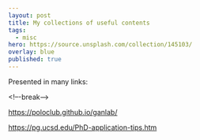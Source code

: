 ```yaml
---
layout: post
title: My collections of useful contents
tags:
  - misc
hero: https://source.unsplash.com/collection/145103/
overlay: blue
published: true
---
```


Presented in many links:

<!–-break-–>


https://poloclub.github.io/ganlab/

https://pg.ucsd.edu/PhD-application-tips.htm
